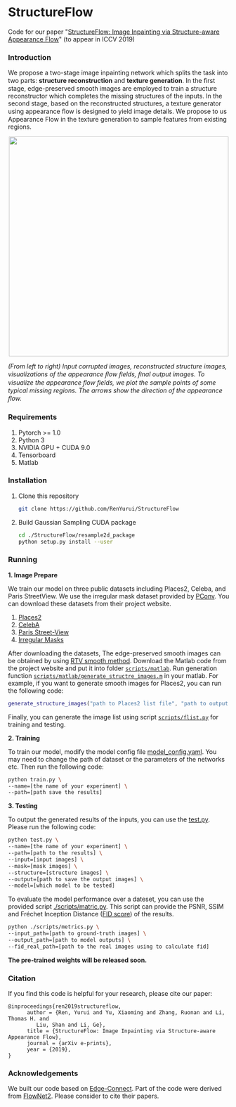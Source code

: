 # StructureFlow
Code for our paper "[StructureFlow: Image Inpainting via Structure-aware Appearance Flow](https://arxiv.org/abs/1908.03852)" (to appear in ICCV 2019)

### Introduction

We propose a two-stage image inpainting network which splits the task into two parts: **structure reconstruction** and **texture generation**. In the ﬁrst stage, edge-preserved smooth images are employed to train a structure reconstructor which completes the missing structures of the inputs. In the second stage, based on the reconstructed structures, a texture generator using appearance ﬂow is designed to yield image details. We propose to us Appearance Flow in the texture generation to sample features from existing regions.

<p align='center'>  
  <img src='https://user-images.githubusercontent.com/30292465/62820141-8e634300-bb92-11e9-9895-570f020edc47.png' width='500'/>
</p>

*(From left to right) Input corrupted images, reconstructed structure images, visualizations of the appearance ﬂow ﬁelds, ﬁnal output images. To visualize the appearance ﬂow ﬁelds, we plot the sample points of some typical missing regions. The arrows show the direction of the appearance ﬂow.*

### Requirements

1. Pytorch >= 1.0
2. Python 3
3. NVIDIA GPU + CUDA 9.0
4. Tensorboard
5. Matlab
 
### Installation

1. Clone this repository

   ```bash
   git clone https://github.com/RenYurui/StructureFlow
   ```

2. Build Gaussian Sampling CUDA package 

   ```bash
   cd ./StructureFlow/resample2d_package
   python setup.py install --user
   ```


### Running

**1.	Image Prepare**

We train our model on three public datasets including Places2, Celeba, and Paris StreetView. We use the irregular mask dataset provided by [PConv](https://arxiv.org/abs/1804.07723). You can download these datasets from their project website.

1. [Places2](http://places2.csail.mit.edu)
2. [CelebA](http://mmlab.ie.cuhk.edu.hk/projects/CelebA.html) 
3. [Paris Street-View](https://github.com/pathak22/context-encoder) 
4. [Irregular Masks](http://masc.cs.gmu.edu/wiki/partialconv)

After downloading the datasets, The edge-preserved smooth images can be obtained by using [RTV smooth method](http://www.cse.cuhk.edu.hk/~leojia/projects/texturesep/). Download the Matlab code from the project website and put it into  folder [`scripts/matlab`](scripts/matlab). Run generation function [`scripts/matlab/generate_structre_images.m`](scripts/matlab/generate_structure_images.m) in your matlab. For example, if you want to generate smooth images for Places2, you can run the following code:

```matlab
generate_structure_images("path to Places2 list file", "path to output folder");
```

Finally, you can generate the image list using script  [`scripts/flist.py`](scripts/flist.py) for training and testing.

**2.	Training**

To train our model, modify the model config file [model_config.yaml](model_config.yaml). You may need to change the path of dataset or the parameters of the networks etc. Then run the following code:

```bash
python train.py \
--name=[the name of your experiment] \
--path=[path save the results] 
```

**3.	Testing**

To output the generated results of the inputs, you can use the [test.py](test.py).  Please run the following code:

```bash
python test.py \
--name=[the name of your experiment] \
--path=[path to the results] \
--input=[input images] \
--mask=[mask images] \
--structure=[structure images] \
--output=[path to save the output images] \
--model=[which model to be tested]
```

To evaluate the model performance over a dateset, you can use the provided script [./scripts/matric.py](scripts/metrics.py). This script can provide the PSNR, SSIM and Fréchet Inception Distance ([FID score](https://github.com/mseitzer/pytorch-fid))  of the results.

```bash
python ./scripts/metrics.py \
--input_path=[path to ground-truth images] \ 
--output_path=[path to model outputs] \
--fid_real_path=[path to the real images using to calculate fid]
```

**The pre-trained weights will be released soon.**

### Citation

If you find this code is helpful for your research, please cite our paper:

```
@inproceedings{ren2019structureflow,
      author = {Ren, Yurui and Yu, Xiaoming and Zhang, Ruonan and Li, Thomas H. and
         Liu, Shan and Li, Ge},
      title = {StructureFlow: Image Inpainting via Structure-aware Appearance Flow},
      journal = {arXiv e-prints},
      year = {2019},
}
```



### Acknowledgements

We built our code based on [Edge-Connect](https://github.com/knazeri/edge-connect). Part of the code were derived from [FlowNet2](https://github.com/NVIDIA/flownet2-pytorch). Please consider to cite their papers. 
